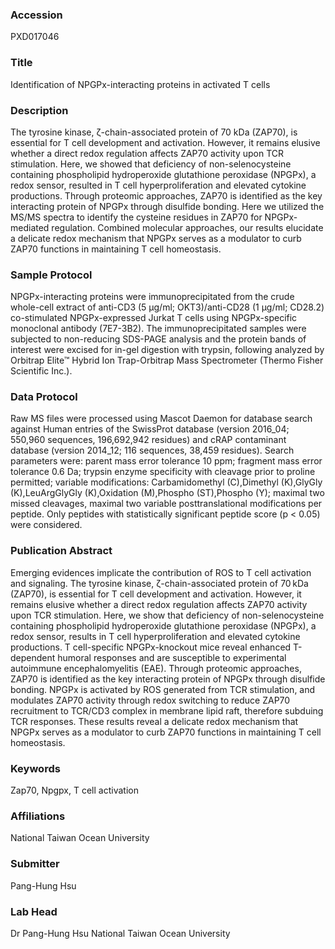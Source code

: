 ### Accession
PXD017046

### Title
Identification of NPGPx-interacting proteins in activated T cells

### Description
The tyrosine kinase, ζ-chain-associated protein of 70 kDa (ZAP70), is essential for T cell development and activation. However, it remains elusive whether a direct redox regulation affects ZAP70 activity upon TCR stimulation. Here, we showed that deficiency of non-selenocysteine containing phospholipid hydroperoxide glutathione peroxidase (NPGPx), a redox sensor, resulted in T cell hyperproliferation and elevated cytokine productions. Through proteomic approaches, ZAP70 is identified as the key interacting protein of NPGPx through disulfide bonding. Here we utilized the MS/MS spectra to identify the cysteine residues in ZAP70 for NPGPx-mediated regulation. Combined molecular approaches, our results elucidate a delicate redox mechanism that NPGPx serves as a modulator to curb ZAP70 functions in maintaining T cell homeostasis.

### Sample Protocol
NPGPx-interacting proteins were immunoprecipitated from the crude whole-cell extract of anti-CD3 (5 μg/ml; OKT3)/anti-CD28 (1 μg/ml; CD28.2) co-stimulated NPGPx-expressed Jurkat T cells using NPGPx-specific monoclonal antibody (7E7-3B2). The immunoprecipitated samples were subjected to non-reducing SDS-PAGE analysis and the protein bands of interest were excised for in-gel digestion with trypsin, following analyzed by Orbitrap Elite™ Hybrid Ion Trap-Orbitrap Mass Spectrometer (Thermo Fisher Scientific Inc.).

### Data Protocol
Raw MS files were processed using Mascot Daemon for database search against Human entries of the SwissProt database (version 2016_04; 550,960 sequences, 196,692,942 residues) and cRAP contaminant database (version 2014_12; 116 sequences, 38,459 residues). Search parameters were: parent mass error tolerance 10 ppm; fragment mass error tolerance 0.6 Da; trypsin enzyme specificity with cleavage prior to proline permitted; variable modifications: Carbamidomethyl (C),Dimethyl (K),GlyGly (K),LeuArgGlyGly (K),Oxidation (M),Phospho (ST),Phospho (Y);  maximal two missed cleavages, maximal two variable posttranslational modifications per peptide. Only peptides with statistically significant peptide score (p < 0.05) were considered.

### Publication Abstract
Emerging evidences implicate the contribution of ROS to T cell activation and signaling. The tyrosine kinase, &#x3b6;-chain-associated protein of 70&#x202f;kDa (ZAP70), is essential for T cell development and activation. However, it remains elusive whether a direct redox regulation affects ZAP70 activity upon TCR stimulation. Here, we show that deficiency of non-selenocysteine containing phospholipid hydroperoxide glutathione peroxidase (NPGPx), a redox sensor, results in T cell hyperproliferation and elevated cytokine productions. T cell-specific NPGPx-knockout mice reveal enhanced T-dependent humoral responses and are susceptible to experimental autoimmune encephalomyelitis (EAE). Through proteomic approaches, ZAP70 is identified as the key interacting protein of NPGPx through disulfide bonding. NPGPx is activated by ROS generated from TCR stimulation, and modulates ZAP70 activity through redox switching to reduce ZAP70 recruitment to TCR/CD3 complex in membrane lipid raft, therefore subduing TCR responses. These results reveal a delicate redox mechanism that NPGPx serves as a modulator to curb ZAP70 functions in maintaining T cell homeostasis.

### Keywords
Zap70, Npgpx, T cell activation

### Affiliations
National Taiwan Ocean University

### Submitter
Pang-Hung Hsu

### Lab Head
Dr Pang-Hung Hsu
National Taiwan Ocean University


